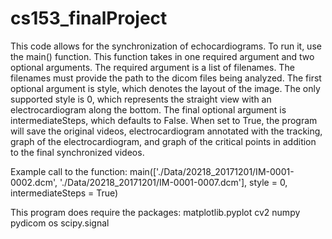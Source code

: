 # cs153_finalProject

This code allows for the synchronization of echocardiograms. To run it, use the main() function. This function takes in one required argument and two optional arguments. The required argument is a list of filenames. The filenames must provide the path to the dicom files being analyzed. The first optional argument is style, which denotes the layout of the image. The only supported style is 0, which represents the straight view with an electrocardiogram along the bottom. The final optional argument is intermediateSteps, which defaults to False. When set to True, the program will save the original videos, electrocardiogram annotated with the tracking, graph of the electrocardiogram, and graph of the critical points in addition to the final synchronized videos.

Example call to the function:
main(['./Data/20218_20171201/IM-0001-0002.dcm', './Data/20218_20171201/IM-0001-0007.dcm'], style = 0, intermediateSteps = True)

This program does require the packages:
matplotlib.pyplot
cv2
numpy
pydicom
os
scipy.signal
